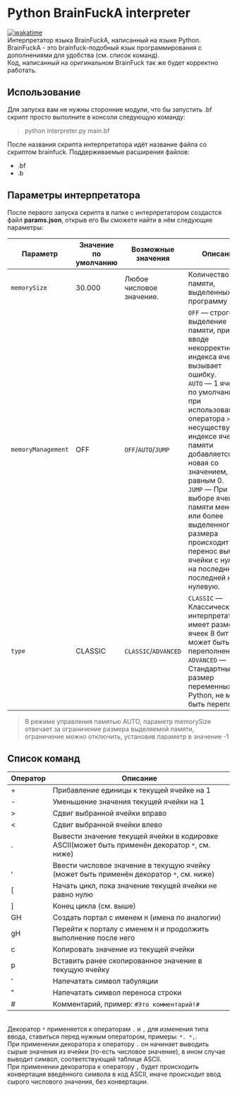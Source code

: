 # Python BrainFuckA interpreter
[![wakatime](https://wakatime.com/badge/user/391a38bf-e366-4a08-8107-7e6a23ad440a/project/b974b541-44fa-4d2d-b985-85a73db7f627.svg)](https://wakatime.com/badge/user/391a38bf-e366-4a08-8107-7e6a23ad440a/project/b974b541-44fa-4d2d-b985-85a73db7f627)
<br>Интерпретатор языка BrainFuckA, написанный на языке Python.
<br>BrainFuckA - это brainfuck-подобный язык программирования с дополнениями для удобства (см. список команд).
<br>Код, написанный на оригинальном BrainFuck так же будет корректно работать.

## Использование
Для запуска вам не нужны сторонние модули, что бы запустить .bf скрипт просто выполните в консоли следующую команду:
> python interpreter.py main.bf

После названия скрипта интерпретатора идёт название файла со скриптом brainfuck.
Поддерживаемые расширения файлов: 
- .bf 
- .b

## Параметры интерпретатора
После первого запуска скрипта в папке с интерпретатором создастся файл **params.json**, открыв его Вы сможете найти в нём следующие параметры:

|Параметр        |Значение по умолчанию          |Возможные значения | Описание|
|----------------|-------------------------------|-------------------|---------|
|`memorySize`    |30.000            			 |Любое числовое значение. |Количество ячеек памяти, выделенных под программу    |
|`memoryManagement` |OFF            |`OFF`/`AUTO`/`JUMP` | `OFF` — строгое выделение памяти, при вводе некорректного индекса ячейки вызывает ошибку.<br> `AUTO` — 1 ячейка по умолчанию, при использовании оператора `>` при несуществующем индексе ячейки памяти добавляется новая со значением, равным 0.<br> `JUMP` — При выборе ячейки памяти менее 0 или более выделенного размера происходит перенос выбора ячейки с нулевой на последнюю, с последней на нулевую.
|`type`       |CLASSIC                          |`CLASSIC`/`ADVANCED`|`CLASSIC` — Классический интерпретатор, имеет размер ячеек 8 бит может быть переполнен.<br>`ADVANCED` — Стандартный размер переменных Python, не может быть переполнен.

> В режиме управления памятью AUTO, параметр memorySize отвечает за ограничение размера выделяемой памяти, ограничение можно отключить, установив параметр в значение -1
## Cписок команд
|Оператор| Описание|
|-- |--|
|+  |Прибавление единицы к текущей ячейке на 1|
|\- |Уменьшение значения текущей ячейки на 1|
|>  |Сдвиг выбранной ячейки вправо|
|<  |Сдвиг выбранной ячейки влево|
|.	|Вывести значение текущей ячейки в кодировке ASCII(может быть применён декоратор `*`, см. ниже)|
|,  |Ввести числовое значение в текущую ячейку (может быть применён декоратор `*`, см. ниже)|
|[  |Начать цикл, пока значение текущей ячейки не равно нулю|
|]  |Конец цикла (см. выше)|
|GH |Создать портал с именем `H` (имена по аналогии)|
|gH |Перейти к порталу с именем `H` и продолжить выполнение после него|
|c  |Копировать значение из текущей ячейки|
|p  |Вставить ранее скопированное значение в текущую ячейку|
|'  |Напечатать символ табуляции|
|"  |Напечатать символ переноса строки|
|#  |Комментарий, пример: `#Это комментарий!#`

<br>Декоратор `*` применяется к операторам `.` и `,` для изменения типа ввода, ставиться перед нужным оператором, примеры: `*. *,`.
<br>При применении декоратора к оператору `.` он начинает выводить сырые значения из ячейки (то-есть числовое значение), в ином случае выводит символ, соответствующий таблице ASCII.
<br>При применении декоратора к оператору `,` будет происходить конвертация введённого символа в код ASCII, иначе происходит ввод сырого числового значения, без конвертации.

